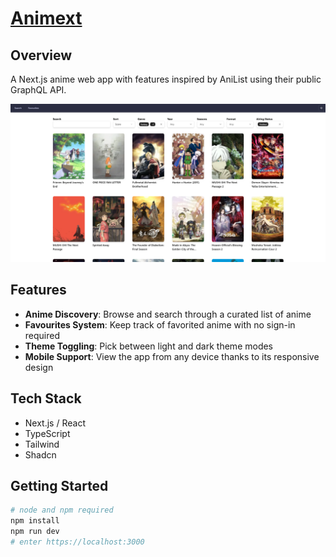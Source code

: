 # [Animext](https://animext.vercel.app)

## Overview

A Next.js anime web app with features inspired by AniList using their public GraphQL API.

![Homepage screenshot](./docs/app.png)

## Features

- **Anime Discovery**: Browse and search through a curated list of anime
- **Favourites System**: Keep track of favorited anime with no sign-in required
- **Theme Toggling**: Pick between light and dark theme modes
- **Mobile Support**: View the app from any device thanks to its responsive design

## Tech Stack
- Next.js / React
- TypeScript
- Tailwind
- Shadcn

## Getting Started

```bash
# node and npm required
npm install
npm run dev
# enter https://localhost:3000
```
